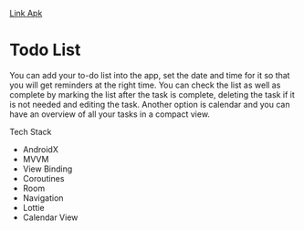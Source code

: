 [Link Apk](https://drive.google.com/file/d/1SmATWMYZ840p-AWIT-DOT-YbeVGZeEuu/view?usp=sharing)

# Todo List

You can add your to-do list into the app, set the date and time for it so that you will get reminders at the right time. You can check the list as well as complete by marking the list after the task is complete, deleting the task if it is not needed and editing the task. Another option is calendar and you can have an overview of all your tasks in a compact view.

Tech Stack

 - AndroidX
 - MVVM
 - View Binding
 - Coroutines
 - Room
 - Navigation
 - Lottie
 - Calendar View
